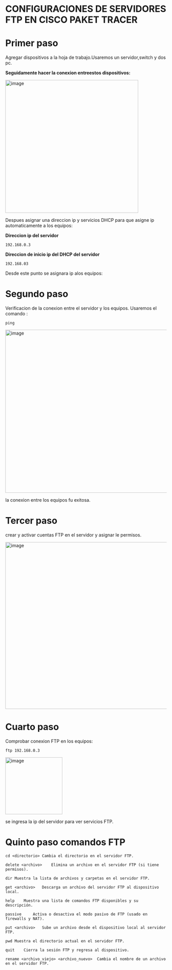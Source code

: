 # CONFIGURACIONES DE SERVIDORES FTP EN CISCO PAKET TRACER 
# Primer paso

Agregar dispositivos a la hoja de trabajo.Usaremos un servidor,switch y dos pc.

**Seguidamente hacer la conexion entreestos dispositivos:**

<img width="415" alt="image" src="https://github.com/user-attachments/assets/e206977a-55a0-4ded-8002-89ad181e305b" />

Despues asignar una direccion ip y servicios DHCP para que asigne ip automaticamente  a los equipos:

**Direccion ip del servidor**
~~~
192.168.0.3
~~~
**Direccion de inicio ip del DHCP del servidor**

~~~~
192.168.03
~~~~

Desde este punto se asignara ip alos equipos:

# Segundo paso

Verificacion de la conexion entre el servidor y los equipos.
Usaremos el comando :

~~~
ping 
~~~
<img width="509" alt="image" src="https://github.com/user-attachments/assets/408d2753-d6db-4304-ba88-dad0769379d4" />

la conexion entre los equipos fu exitosa.

# Tercer paso

crear y activar cuentas FTP en el servidor y asignar le permisos.

<img width="521" alt="image" src="https://github.com/user-attachments/assets/9dc03fdc-4ade-49dd-b246-533a717f11d2" />

# Cuarto paso

Comprobar conexion FTP en los equipos:

~~~
ftp 192.168.0.3
~~~


<img width="178" alt="image" src="https://github.com/user-attachments/assets/1d643c57-c3c7-436b-9155-1edd35021edd" />

se ingresa la ip del servidor para ver servicios FTP.

# Quinto paso **comandos FTP**
~~~
cd <directorio>	Cambia el directorio en el servidor FTP.
~~~
~~~
delete <archivo>	Elimina un archivo en el servidor FTP (si tiene permisos).
~~~
~~~
dir	Muestra la lista de archivos y carpetas en el servidor FTP.
~~~
~~~
get <archivo>	Descarga un archivo del servidor FTP al dispositivo local.
~~~
~~~
help	Muestra una lista de comandos FTP disponibles y su descripción.
~~~
~~~
passive 	Activa o desactiva el modo pasivo de FTP (usado en firewalls y NAT).
~~~
~~~
put <archivo>	Sube un archivo desde el dispositivo local al servidor FTP.
~~~
~~~
pwd	Muestra el directorio actual en el servidor FTP.
~~~
~~~
quit	Cierra la sesión FTP y regresa al dispositivo.
~~~
~~~
rename <archivo_viejo> <archivo_nuevo>	Cambia el nombre de un archivo en el servidor FTP.
~~~

